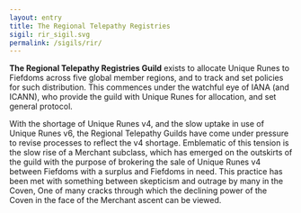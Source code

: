 ```yaml
---
layout: entry
title: The Regional Telepathy Registries
sigil: rir_sigil.svg
permalink: /sigils/rir/
---
```


**The Regional Telepathy Registries Guild** exists to allocate Unique Runes to Fiefdoms across five global member regions, and to track and set policies for such distribution. This commences under the watchful eye of IANA (and ICANN), who provide the guild with Unique Runes for allocation, and set general protocol. 

With the shortage of Unique Runes v4, and the slow uptake in use of Unique Runes v6, the Regional Telepathy Guilds have come under pressure to revise processes to reflect the v4 shortage. Emblematic of this tension is the slow rise of a Merchant subclass, which has emerged on the outskirts of the guild with the purpose of brokering the sale of Unique Runes v4 between Fiefdoms with a surplus and Fiefdoms in need. This practice has been met with something between skepticism and outrage by many in the Coven, One of many cracks through which the declining power of the Coven in the face of the Merchant ascent can be viewed.  